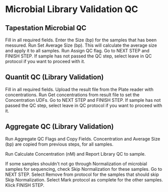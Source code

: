 # Microbial Library Validation QC




## Tapestation Microbial QC  


Fill in all required fields.
Enter the Size (bp) for the samples that has been messured.
Run Set Average Size (bp). This will calculate the average size and apply it to all samples.
Run Assign QC flag. 
Go to NEXT STEP and FINISH STEP. If sample has not passed the QC step, select leave in QC protocol if you want to proceed with it.










## Quantit QC (Library Validation)


Fill in all required fields.
Upload the result file from the Plate reader with concentrations.
Run Get concentrations from result file to set the Concentration UDFs.
Go to NEXT STEP and FINISH STEP. If sample has not passed the QC step, select leave in QC protocol if you want to proceed with it.










## Aggregate QC (Library Validation)


Run Aggregate QC Flags and Copy Fields. Concentration and Average Size (bp) are copied from previous steps, for all samples. 

Run Calculate Concentration (nM) and Report Library QC to sample.

If some samples shouldn't not go through Normalization of microbial samples for sequencing, check Skip Normalization for these samples. 
Go to NEXT STEP.
Select Remove from protocol for the samples that should skip Skip Normalization.
Select Mark protocol as complete for the other samples.
Klick FINISH STEP.
